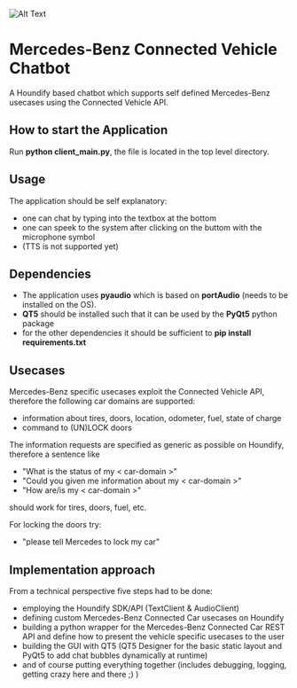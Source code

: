 ![Alt Text](https://github.com/Joapfel/Mercedes-Benz-Connected-Vehicle-Chatbot/tires.gif)

# Mercedes-Benz Connected Vehicle Chatbot
A Houndify based chatbot which supports self defined Mercedes-Benz usecases using the Connected Vehicle API.

## How to start the Application
Run **python client_main.py**, the file is located in the top level directory.

## Usage
The application should be self explanatory:
- one can chat by typing into the textbox at the bottom
- one can speek to the system after clicking on the buttom with the microphone symbol
- (TTS is not supported yet)

## Dependencies
- The application uses **pyaudio** which is based on **portAudio** (needs to be installed on the OS).
- **QT5** should be installed such that it can be used by the **PyQt5** python package
- for the other dependencies it should be sufficient to **pip install requirements.txt**

## Usecases
Mercedes-Benz specific usecases exploit the Connected Vehicle API, therefore the following car domains are supported:
- information about tires, doors, location, odometer, fuel, state of charge
- command to (UN)LOCK doors

The information requests are specified as generic as possible on Houndify, therefore a sentence like
- "What is the status of my < car-domain >" 
- "Could you given me information about my < car-domain >"
- "How are/is my < car-domain >"

should work for tires, doors, fuel, etc.

For locking the doors try:
- "please tell Mercedes to lock my car"

## Implementation approach
From a technical perspective five steps had to be done:
- employing the Houndify SDK/API (TextClient & AudioClient)
- defining custom Mercedes-Benz Connected Car usecases on Houndify
- building a python wrapper for the Mercedes-Benz Connected Car REST API and define how to present the vehicle specific usecases to the user
- building the GUI with QT5 (QT5 Designer for the basic static layout and PyQt5 to add chat bubbles dynamically at runtime)
- and of course putting everything together (includes debugging, logging, getting crazy here and there ;) )
